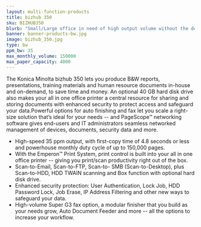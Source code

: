 ```yaml
---
layout: multi-function-products
title: bizhub 350
sku: BIZHUB350
blurb: "Small/Large office in need of high output volume without the down time"
banner: banner-products-bw.jpg
image: bizhub_350.jpg
type: bw
ppm_bw: 35
max_monthly_volume: 150000
max_paper_capacity: 4000
---
```


The Konica Minolta bizhub 350 lets you produce B&W reports, presentations, training materials and human resource documents in-house and on-demand, to save time and money.  An optional 40 GB hard disk drive also makes your all in one office printer a central resource for sharing and storing documents with enhanced security to protect access and safeguard your data.Powerful options for auto finishing and fax let you scale a right-size solution that’s ideal for your needs -- and PageScope™ networking software gives end-users and IT administrators seamless networked management of devices, documents, security data and more.

* High-speed 35 ppm output, with first-copy time of 4.8 seconds or less and powerhouse monthly duty cycle of up to 150,000 pages.
* With the Emperon™ Print System, print control is built into your all in one office printer -- giving you print/scan productivity right out of the box.
* Scan-to-Email, Scan-to-FTP, Scan-to- SMB (Scan-to-Desktop), plus Scan-to-HDD, HDD TWAIN scanning and Box function with optional hard disk drive.
* Enhanced security protection: User Authentication, Lock Job, HDD Password Lock, Job Erase, IP Address Filtering and other new ways to safeguard your data.
* High-volume Super G3 fax option, a modular finisher that you build as your needs grow, Auto Document Feeder and more -- all the options to increase your workflow.
